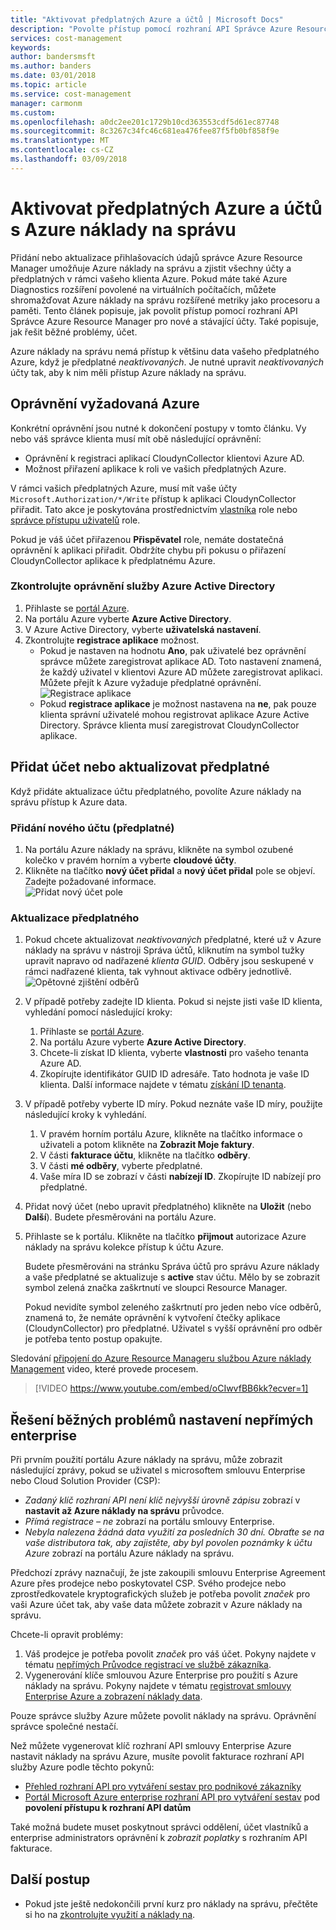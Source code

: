 ```yaml
---
title: "Aktivovat předplatných Azure a účtů | Microsoft Docs"
description: "Povolte přístup pomocí rozhraní API Správce Azure Resource Manager pro nové a stávající účty a řešení běžných problémů s účtu."
services: cost-management
keywords: 
author: bandersmsft
ms.author: banders
ms.date: 03/01/2018
ms.topic: article
ms.service: cost-management
manager: carmonm
ms.custom: 
ms.openlocfilehash: a0dc2ee201c1729b10cd363553cdf5d61ec87748
ms.sourcegitcommit: 8c3267c34fc46c681ea476fee87f5fb0bf858f9e
ms.translationtype: MT
ms.contentlocale: cs-CZ
ms.lasthandoff: 03/09/2018
---
```

# <a name="activate-azure-subscriptions-and-accounts-with-azure-cost-management"></a>Aktivovat předplatných Azure a účtů s Azure náklady na správu

Přidání nebo aktualizace přihlašovacích údajů správce Azure Resource Manager umožňuje Azure náklady na správu a zjistit všechny účty a předplatných v rámci vašeho klienta Azure. Pokud máte také Azure Diagnostics rozšíření povolené na virtuálních počítačích, můžete shromažďovat Azure náklady na správu rozšířené metriky jako procesoru a paměti. Tento článek popisuje, jak povolit přístup pomocí rozhraní API Správce Azure Resource Manager pro nové a stávající účty. Také popisuje, jak řešit běžné problémy, účet.

Azure náklady na správu nemá přístup k většinu data vašeho předplatného Azure, když je předplatné _neaktivovaných_. Je nutné upravit _neaktivovaných_ účty tak, aby k nim měli přístup Azure náklady na správu.

## <a name="required-azure-permissions"></a>Oprávnění vyžadovaná Azure

Konkrétní oprávnění jsou nutné k dokončení postupy v tomto článku. Vy nebo váš správce klienta musí mít obě následující oprávnění:

- Oprávnění k registraci aplikací CloudynCollector klientovi Azure AD.
- Možnost přiřazení aplikace k roli ve vašich předplatných Azure.

V rámci vašich předplatných Azure, musí mít vaše účty `Microsoft.Authorization/*/Write` přístup k aplikaci CloudynCollector přiřadit. Tato akce je poskytována prostřednictvím [vlastníka](../active-directory/role-based-access-built-in-roles.md#owner) role nebo [správce přístupu uživatelů](../active-directory/role-based-access-built-in-roles.md#user-access-administrator) role.

Pokud je váš účet přiřazenou **Přispěvatel** role, nemáte dostatečná oprávnění k aplikaci přiřadit. Obdržíte chybu při pokusu o přiřazení CloudynCollector aplikace k předplatnému Azure.

### <a name="check-azure-active-directory-permissions"></a>Zkontrolujte oprávnění služby Azure Active Directory

1. Přihlaste se [portál Azure](https://portal.azure.com).
2. Na portálu Azure vyberte **Azure Active Directory**.
3. V Azure Active Directory, vyberte **uživatelská nastavení**.
4. Zkontrolujte **registrace aplikace** možnost.
    - Pokud je nastaven na hodnotu **Ano**, pak uživatelé bez oprávnění správce můžete zaregistrovat aplikace AD. Toto nastavení znamená, že každý uživatel v klientovi Azure AD můžete zaregistrovat aplikaci. Můžete přejít k Azure vyžaduje předplatné oprávnění.  
    ![Registrace aplikace](./media/activate-subs-accounts/app-register.png)
    - Pokud **registrace aplikace** je možnost nastavena na **ne**, pak pouze klienta správní uživatelé mohou registrovat aplikace Azure Active Directory. Správce klienta musí zaregistrovat CloudynCollector aplikace.


## <a name="add-an-account-or-update-a-subscription"></a>Přidat účet nebo aktualizovat předplatné

Když přidáte aktualizace účtu předplatného, povolíte Azure náklady na správu přístup k Azure data.

### <a name="add-a-new-account-subscription"></a>Přidání nového účtu (předplatné)

1. Na portálu Azure náklady na správu, klikněte na symbol ozubené kolečko v pravém horním a vyberte **cloudové účty**.
2. Klikněte na tlačítko **nový účet přidal** a **nový účet přidal** pole se objeví. Zadejte požadované informace.  
    ![Přidat nový účet pole](./media/activate-subs-accounts//add-new-account.png)

### <a name="update-a-subscription"></a>Aktualizace předplatného

1. Pokud chcete aktualizovat _neaktivovaných_ předplatné, které už v Azure náklady na správu v nástroji Správa účtů, kliknutím na symbol tužky upravit napravo od nadřazené _klienta GUID_. Odběry jsou seskupené v rámci nadřazené klienta, tak vyhnout aktivace odběry jednotlivě.
    ![Opětovné zjištění odběrů](./media/activate-subs-accounts/existing-sub.png)
2. V případě potřeby zadejte ID klienta. Pokud si nejste jisti vaše ID klienta, vyhledání pomocí následující kroky:
    1. Přihlaste se [portál Azure](https://portal.azure.com).
    2. Na portálu Azure vyberte **Azure Active Directory**.
    3. Chcete-li získat ID klienta, vyberte **vlastnosti** pro vašeho tenanta Azure AD.
    4. Zkopírujte identifikátor GUID ID adresáře. Tato hodnota je vaše ID klienta.
    Další informace najdete v tématu [získání ID tenanta](../azure-resource-manager/resource-group-create-service-principal-portal.md#get-tenant-id).
3. V případě potřeby vyberte ID míry. Pokud neznáte vaše ID míry, použijte následující kroky k vyhledání.
    1. V pravém horním portálu Azure, klikněte na tlačítko informace o uživateli a potom klikněte na **Zobrazit Moje faktury**.
    2. V části **fakturace účtu**, klikněte na tlačítko **odběry**.
    3. V části **mé odběry**, vyberte předplatné.
    4. Vaše míra ID se zobrazí v části **nabízejí ID**. Zkopírujte ID nabízejí pro předplatné.
4. Přidat nový účet (nebo upravit předplatného) klikněte na **Uložit** (nebo **Další**). Budete přesměrováni na portálu Azure.
5. Přihlaste se k portálu. Klikněte na tlačítko **přijmout** autorizace Azure náklady na správu kolekce přístup k účtu Azure.

    Budete přesměrováni na stránku Správa účtů pro správu Azure náklady a vaše předplatné se aktualizuje s **active** stav účtu. Mělo by se zobrazit symbol zelená značka zaškrtnutí ve sloupci Resource Manager.

    Pokud nevidíte symbol zeleného zaškrtnutí pro jeden nebo více odběrů, znamená to, že nemáte oprávnění k vytvoření čtečky aplikace (CloudynCollector) pro předplatné. Uživatel s vyšší oprávnění pro odběr je potřeba tento postup opakujte.

Sledování [připojení do Azure Resource Manageru službou Azure náklady Management](https://youtu.be/oCIwvfBB6kk) video, které provede procesem.

>[!VIDEO https://www.youtube.com/embed/oCIwvfBB6kk?ecver=1]

## <a name="resolve-common-indirect-enterprise-set-up-problems"></a>Řešení běžných problémů nastavení nepřímých enterprise

Při prvním použití portálu Azure náklady na správu, může zobrazit následující zprávy, pokud se uživatel s microsoftem smlouvu Enterprise nebo Cloud Solution Provider (CSP):

- *Zadaný klíč rozhraní API není klíč nejvyšší úrovně zápisu* zobrazí v **nastavit až Azure náklady na správu** průvodce.
- *Přímá registrace – ne* zobrazí na portálu smlouvy Enterprise.
- *Nebyla nalezena žádná data využití za posledních 30 dní. Obraťte se na vaše distributora tak, aby zajistěte, aby byl povolen poznámky k účtu Azure* zobrazí na portálu Azure náklady na správu.

Předchozí zprávy naznačují, že jste zakoupili smlouvu Enterprise Agreement Azure přes prodejce nebo poskytovatel CSP. Svého prodejce nebo zprostředkovatele kryptografických služeb je potřeba povolit _značek_ pro vaši Azure účet tak, aby vaše data můžete zobrazit v Azure náklady na správu.

Chcete-li opravit problémy:

1. Váš prodejce je potřeba povolit _značek_ pro váš účet. Pokyny najdete v tématu [nepřímých Průvodce registrací ve službě zákazníka](https://ea.azure.com/api/v3Help/v2IndirectCustomerOnboardingGuide).
2. Vygenerování klíče smlouvou Azure Enterprise pro použití s Azure náklady na správu. Pokyny najdete v tématu [registrovat smlouvy Enterprise Azure a zobrazení náklady data](https://docs.microsoft.com/en-us/azure/cost-management/quick-register-ea).

Pouze správce služby Azure můžete povolit náklady na správu. Oprávnění správce společné nestačí.

Než můžete vygenerovat klíč rozhraní API smlouvy Enterprise Azure nastavit náklady na správu Azure, musíte povolit fakturace rozhraní API služby Azure podle těchto pokynů:

- [Přehled rozhraní API pro vytváření sestav pro podnikové zákazníky](../billing/billing-enterprise-api.md)
- [Portál Microsoft Azure enterprise rozhraní API pro vytváření sestav](https://ea.azure.com/helpdocs/reportingAPI) pod **povolení přístupu k rozhraní API datům**

Také možná budete muset poskytnout správci oddělení, účet vlastníků a enterprise administrators oprávnění k _zobrazit poplatky_ s rozhraním API fakturace.

## <a name="next-steps"></a>Další postup

- Pokud jste ještě nedokončili první kurz pro náklady na správu, přečtěte si ho na [zkontrolujte využití a náklady na](tutorial-review-usage.md).
